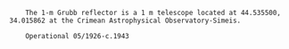 
        The 1-m Grubb reflector is a 1 m telescope located at 44.535500, 34.015862 at the Crimean Astrophysical Observatory-Simeis.
        
        Operational 05/1926-c.1943
        
